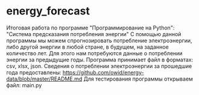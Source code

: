 # energy_forecast
Итоговая работа по программе "Программирование на Python": "Система предсказания потребления энергии"
С помощью данной программы мы можем спрогнозировать потребление электроэнергии, либо другой энергии в любой стране, в будущем, на заданное количество лет.  Для этого нам потребуются данные о потреблении энергии за предыдущие годы.
Программа принимает файл в форматах: csv, xlsx, json.
Сведения о потреблении электроэнергии за прошедшие года предоставлены: https://github.com/owid/energy-data/blob/master/README.md 
Для тестирования программы открываем файл: main.py
